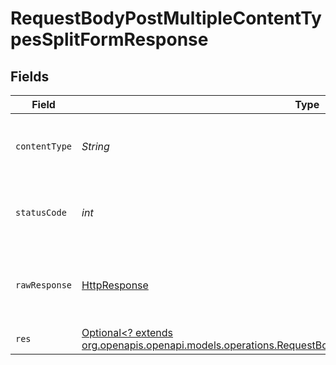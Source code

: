 # RequestBodyPostMultipleContentTypesSplitFormResponse


## Fields

| Field                                                                                                                                                                                    | Type                                                                                                                                                                                     | Required                                                                                                                                                                                 | Description                                                                                                                                                                              |
| ---------------------------------------------------------------------------------------------------------------------------------------------------------------------------------------- | ---------------------------------------------------------------------------------------------------------------------------------------------------------------------------------------- | ---------------------------------------------------------------------------------------------------------------------------------------------------------------------------------------- | ---------------------------------------------------------------------------------------------------------------------------------------------------------------------------------------- |
| `contentType`                                                                                                                                                                            | *String*                                                                                                                                                                                 | :heavy_check_mark:                                                                                                                                                                       | HTTP response content type for this operation                                                                                                                                            |
| `statusCode`                                                                                                                                                                             | *int*                                                                                                                                                                                    | :heavy_check_mark:                                                                                                                                                                       | HTTP response status code for this operation                                                                                                                                             |
| `rawResponse`                                                                                                                                                                            | [HttpResponse<InputStream>](https://docs.oracle.com/en/java/javase/11/docs/api/java.net.http/java/net/http/HttpResponse.html)                                                            | :heavy_check_mark:                                                                                                                                                                       | Raw HTTP response; suitable for custom response parsing                                                                                                                                  |
| `res`                                                                                                                                                                                    | [Optional<? extends org.openapis.openapi.models.operations.RequestBodyPostMultipleContentTypesSplitFormRes>](../../models/operations/RequestBodyPostMultipleContentTypesSplitFormRes.md) | :heavy_minus_sign:                                                                                                                                                                       | OK                                                                                                                                                                                       |